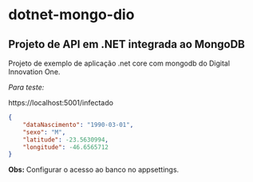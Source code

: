 # dotnet-mongo-dio
## Projeto de API em .NET integrada ao MongoDB

Projeto de exemplo de aplicação .net core com mongodb do Digital Innovation One.

*Para teste:*

https://localhost:5001/infectado

```json
{
	"dataNascimento": "1990-03-01",
	"sexo": "M",
	"latitude": -23.5630994,
	"longitude": -46.6565712
}
```

**Obs:** Configurar o acesso ao banco no appsettings.
